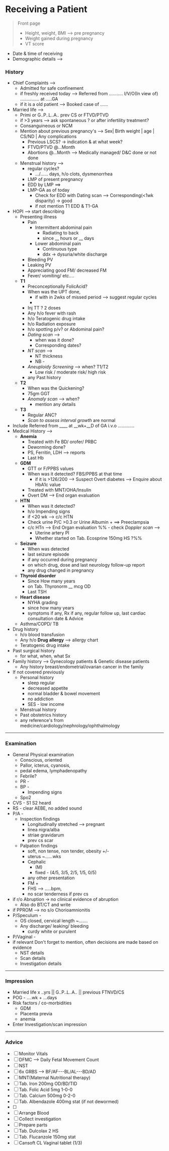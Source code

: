 # Receiving a Patient
>  Front page
> - Height, weight, BMI --> pre pregnancy
> - Weight gained during pregnancy
> - VT score

- Date & time of receiving
- Demographic details -->
### History
- Chief Complaints -->
	- Admitted for safe confinement
	- if freshly received today --> Referred from ........... I/V/O(In view of) ............... at .....GA
	- if it is a old patient --> Booked case of ......
- Married life -->
	- Primi or G..P..L..A..  prev CS or FTVD/PTVD
	- if >3 years --> ask spontaneous ? or after infertility treatment?
	- Consanguineous or NCM
	- Mention about previous pregnancy's --> Sex| Birth weight | age | CS/ND | Any complications
		- Previous LSCS? -> indication & at what week?
		- FTVD/PTVD @...Month
		- Abortions @...Month --> Medically managed/ D&C done or not done
	- Menstrual history -->
		- regular cycles?
			- .../...... days, h/o clots, dysmenorrhea
		- LMP of present pregnancy
		- EDD by LMP ==>
		- LMP-GA as of today
			- Check for EDD with Dating scan --> Corresponding(<1wk disparity) -> good
			- if not mention T1 EDD & T1-GA
- HOPI --> start describing
	- Presenting illness
		- Pain
			- Intermittent abdominal pain
				- Radiating to back
				- since \_\_ hours or \_\_ days
			- Lower abdominal pain
				- Continuous type
				- ddx -> dysuria/white discharge
		- Bleeding PV
		- Leaking PV
		- Appreciating good FM/ decreased FM
		- Fever/ vomiting/ etc....
	- **T1**
		- Preconceptionally FolicAcid?
		- When was the UPT done,
			- if with in 2wks of missed period --> suggest regular cycles
			-
		- Inj TT ? 2 doses
		- Any h/o fever with rash
		- h/o Teratogenic drug intake
		- h/o Radiation exposure
		- h/o spotting p/v? or Abdominal pain?
		- *Dating scan* -->
			- when was it done?
			- Corresponding dates?
		- *NT scan* -->
			- NT thickness
			- NB -
		- *Aneuploidy Screening* --> when? T1/T2
			- Low risk / moderate risk/ high risk
		- any Past history
	- **T2**
		- When was the Quickening?
		- 75gm GGT
		- *Anomaly scan* --> when?
			- mention any details
	- **T3**
		- Regular ANC?
		- *Scan to assess interval growth* are normal
- Include Referred from \_\_\_\_ at \_\_wk+\_\_D of GA i.v.o .............
- Medical History -->
	- **Anemia**
		- Treated with Fe BD/ orofer/ PRBC
		- Deworming done?
		- PS, Ferritin, LDH --> reports
		- Last Hb
	- **GDM**
		- GTT or F/PPBS values
		- When was it detected? FBS/PPBS at that time
			- if it is >126/200 --> Suspect Overt diabetes --> Enquire about HbA1c value
		- Treated with MNT/OHA/Insulin
		- Overt DM --> End organ evaluation
	- **HTN**
		- When was it detected?
		- h/o Impending signs
		- if <20 wk --> c/c HTN
		- Check urine P/C >0.3 or Urine Albumin + ==> Preeclampsia
		- c/c HTn --> End Organ evaluation
	%%	- check *Doppler scan* -->
			- Uterine artery PI
			- Whether started on Tab. Ecosprine 150mg HS ?%%
	- **Seizure**
		- When was detected
		- last seizure episode
		- if any occurred during pregnancy
		- on which drug, dose and last neurology follow-up report
		- any drug changed in pregnancy
	- **Thyroid disorder**
		- Since How many years
		- on Tab. Thyronorm \_\_ mcg OD
		- Last TSH
	- **Heart disease**
		- NYHA grading
		- since how many years
		- symptoms if any, Rx if any, regular follow up, last cardiac consultation date & Advice
	- Asthma/COPD/ TB
- Drug history
	- h/o blood transfusion
	- Any h/o **Drug allergy** --> allergy chart
	- Teratogenic drug intake
- Past surgical history
	- for what, when, what Sx
- Family history --> Gynecology patients & Genetic disease patients
	- Any history breast/endometrial/ovarian cancer in the family
- If not covered previously
	- Personal history
		- sleep regular
		- decreased appetite
		- normal bladder & bowel movement
		- no addiction
		- SES - low income
	- Menstrual history
	- Past obstetrics history
	- any reference's from medicine/cardiology/nephrology/ophthalmology
----
### Examination
- General Physical examination
	- Conscious, oriented
	- Pallor,  icterus, cyanosis,
	- pedal edema, lymphadenopathy
	- Febrile?
	- PR -
	- BP -
		- Impending signs
	- Spo2
- CVS - S1 S2 heard
- RS - clear AEBE, no added sound
- P/A -
	- Inspection findings
		- Longitudinally stretched --> pregnant
		- linea nigra/alba
		- striae gravidarum
		- prev cs scar
	- Palpation findings
		- soft, non tense, non tender, obesity +/-
		- uterus ~......wks
		- Cephalic
			- (M)
			- fixed - (4/5, 3/5, 2/5, 1/5, 0/5)
		- any other presentation
		- FM +
		- FHS --> .....bpm,
		- no scar tenderness if prev cs
- if r/o Abruption -> no clinical evidence of abruption
	- Also do BT/CT and write
- if PPROM --> no s/o Chorioamnionitis
- P/Speculum -
	- OS closed, cervical length ~.......
	- Any discharge/ leaking/ bleeding
		- curdy white or purulent
- P/Vaginal -
- if relevant Don't forget to mention, often decisions are made based on evidence
	- NST details
	- Scan details
	- Investigation details
----------
### Impression
- Married life x ..yrs || G..P..L..A.. || previous FTNVD/CS
- POG - ....wk + ...days
- Risk factors / co-morbidities
	- GDM
	- Placenta previa
	- anemia
- Enter Investigation/scan impression
-----
### Advice
- [ ] Monitor Vitals
- [ ] DFMC --> Daily Fetal Movement Count
- [ ] NST
- [ ] 6x GRBS --> BF/AF---BL/AL---BD/AD
- [ ] MNT(Maternal Nutritional therapy)
- [ ] Tab. Iron 200mg OD/BD/TID
- [ ] Tab. Folic Acid 5mg 1-0-0
- [ ] Tab. Calcium 500mg 0-2-0
- [ ] Tab. Albendazole 400mg stat (if not dewormed)
- [ ]
- [ ] Arrange Blood
- [ ] Collect investigation
- [ ] Prepare parts
- [ ] Tab. Dulcolax 2 HS
- [ ] Tab. Flucanzole 150mg stat
- [ ] Cansoft CL Vaginal tablet (1/3)
